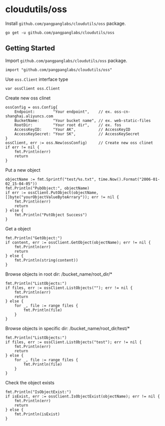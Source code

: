 # cloudutils/oss

Install `github.com/pangpanglabs/cloudutils/oss` package.
```golang
go get -u github.com/pangpanglabs/cloudutils/oss
```

## Getting Started

Import `github.com/pangpanglabs/cloudutils/oss` package.
```golang
import "github.com/pangpanglabs/cloudutils/oss"
```

Use `oss.Client` interface type
```golang
var ossClient oss.Client
```

Create new oss clinet
```golang
ossConfig = oss.Config{
    Endpoint:        "Your endpoint",    // ex. oss-cn-shanghai.aliyuncs.com
    BucketName:      "Your bucket name", // ex. web-static-files
    RootDir:         "Your root dir",    // ex. fos
    AccessKeyID:     "Your AK",          // AccessKeyID
    AccessKeySecret: "Your SK",          // AccessKeySecret
}
ossClient, err := oss.New(ossConfig)     // Create new oss clinet
if err != nil {
    fmt.Println(err)
    return
}
```

Put a new object
```golang
objectName := fmt.Sprintf("test/%s.txt", time.Now().Format("2006-01-02_15-04-05"))
fmt.Println("PubObject:", objectName)
if err := ossClient.PutObject(objectName, []byte("yourObjectValueByteArrary")); err != nil {
    fmt.Println(err)
    return
} else {
    fmt.Println("PutObject Success")
}
```

Get a object
```golang
fmt.Println("GetObject:")
if content, err := ossClient.GetObject(objectName); err != nil {
    fmt.Println(err)
    return
} else {
    fmt.Println(string(content))
}
```

Browse objects in root dir: /bucket_name/root_dir/*
```golang
fmt.Println("ListObjects:")
if files, err := ossClient.ListObjects(""); err != nil {
    fmt.Println(err)
    return
} else {
    for _, file := range files {
        fmt.Println(file)
    }
}
```

Browse objects in specific dir: /bucket_name/root_dir/test/*
```golang
fmt.Println("ListObjects:")
if files, err := ossClient.ListObjects("test"); err != nil {
    fmt.Println(err)
    return
} else {
    for _, file := range files {
        fmt.Println(file)
    }
}
```

Check the object exists
```golang
fmt.Println("IsObjectExist:")
if isExist, err := ossClient.IsObjectExist(objectName); err != nil {
    fmt.Println(err)
    return
} else {
    fmt.Println(isExist)
}
```
